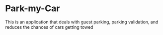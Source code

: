 # Park-my-Car
This is an application that deals with guest parking, parking validation, and reduces the chances of cars getting towed
